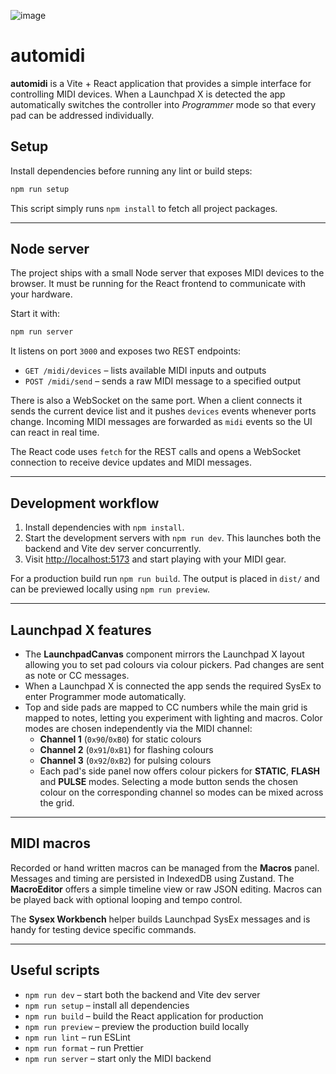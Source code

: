 ![image](https://github.com/user-attachments/assets/010b9f3d-9d22-4e4c-b033-274f3ef24bd2)

# automidi

**automidi** is a Vite + React application that provides a simple interface for
controlling MIDI devices. When a Launchpad X is detected the app automatically
switches the controller into _Programmer_ mode so that every pad can be
addressed individually.

## Setup

Install dependencies before running any lint or build steps:

```bash
npm run setup
```

This script simply runs `npm install` to fetch all project packages.

---

## Node server

The project ships with a small Node server that exposes MIDI devices to the
browser. It must be running for the React frontend to communicate with your
hardware.

Start it with:

```bash
npm run server
```

It listens on port `3000` and exposes two REST endpoints:

- `GET /midi/devices` – lists available MIDI inputs and outputs
- `POST /midi/send` – sends a raw MIDI message to a specified output

There is also a WebSocket on the same port. When a client connects it sends the
current device list and it pushes `devices` events whenever ports change. Incoming
MIDI messages are forwarded as `midi` events so the UI can react in real time.

The React code uses `fetch` for the REST calls and opens a WebSocket connection
to receive device updates and MIDI messages.

---

## Development workflow

1. Install dependencies with `npm install`.
2. Start the development servers with `npm run dev`. This launches both the backend and Vite dev server concurrently.
3. Visit <http://localhost:5173> and start playing with your MIDI gear.

For a production build run `npm run build`. The output is placed in `dist/` and
can be previewed locally using `npm run preview`.

---

## Launchpad X features

- The **LaunchpadCanvas** component mirrors the Launchpad X layout allowing you
  to set pad colours via colour pickers. Pad changes are sent as note or CC
  messages.
- When a Launchpad X is connected the app sends the required SysEx to enter
  Programmer mode automatically.
- Top and side pads are mapped to CC numbers while the main grid is mapped to
  notes, letting you experiment with lighting and macros.
  Color modes are chosen independently via the MIDI channel:
  - **Channel 1** (`0x90`/`0xB0`) for static colours
  - **Channel 2** (`0x91`/`0xB1`) for flashing colours
  - **Channel 3** (`0x92`/`0xB2`) for pulsing colours
  - Each pad's side panel now offers colour pickers for **STATIC**, **FLASH**
    and **PULSE** modes. Selecting a mode button sends the chosen colour on the
    corresponding channel so modes can be mixed across the grid.

---

## MIDI macros

Recorded or hand written macros can be managed from the **Macros** panel.
Messages and timing are persisted in IndexedDB using Zustand. The
**MacroEditor** offers a simple timeline view or raw JSON editing. Macros can be
played back with optional looping and tempo control.

The **Sysex Workbench** helper builds Launchpad SysEx messages and is handy for
testing device specific commands.

---

## Useful scripts

- `npm run dev` – start both the backend and Vite dev server
- `npm run setup` – install all dependencies
- `npm run build` – build the React application for production
- `npm run preview` – preview the production build locally
- `npm run lint` – run ESLint
- `npm run format` – run Prettier
- `npm run server` – start only the MIDI backend
